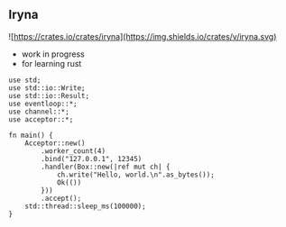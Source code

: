 ## Iryna

![https://crates.io/crates/iryna](https://img.shields.io/crates/v/iryna.svg)

- work in progress
- for learning rust


```
use std;
use std::io::Write;
use std::io::Result;
use eventloop::*;
use channel::*;
use acceptor::*;

fn main() {
    Acceptor::new()
        .worker_count(4)
        .bind("127.0.0.1", 12345)
        .handler(Box::new(|ref mut ch| {
            ch.write("Hello, world.\n".as_bytes());
            Ok(())
        }))
        .accept();
    std::thread::sleep_ms(100000);
}

```
